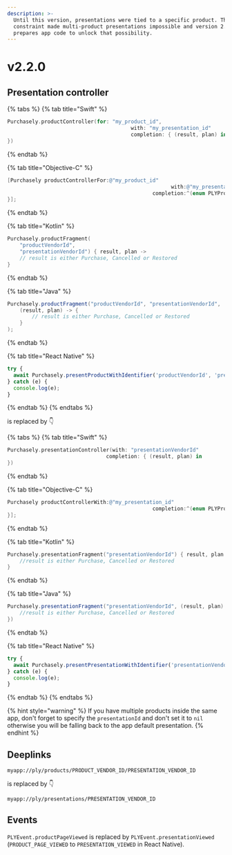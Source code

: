 ```yaml
---
description: >-
  Until this version, presentations were tied to a specific product. This
  constraint made multi-product presentations impossible and version 2.2.0
  prepares app code to unlock that possibility.
---
```


# v2.2.0

## Presentation controller

{% tabs %}
{% tab title="Swift" %}
```swift
Purchasely.productController(for: "my_product_id",
                                        with: "my_presentation_id"
                                        completion: { (result, plan) in
})
```
{% endtab %}

{% tab title="Objective-C" %}
```objectivec
[Purchasely productControllerFor:@"my_product_id"
													 with:@"my_presentation_id"
											   completion:^(enum PLYProductViewControllerResult result, PLYPlan * _Nullable plan) {
}];
```
{% endtab %}

{% tab title="Kotlin" %}
```kotlin
Purchasely.productFragment(
    "productVendorId", 
    "presentationVendorId") { result, plan ->
    // result is either Purchase, Cancelled or Restored
}
```
{% endtab %}

{% tab title="Java" %}
```java
Purchasely.productFragment("productVendorId", "presentationVendorId", 
    (result, plan) -> {
        // result is either Purchase, Cancelled or Restored
    }
);
```
{% endtab %}

{% tab title="React Native" %}
```javascript
try {
  await Purchasely.presentProductWithIdentifier('productVendorId', 'presentationVendorId');
} catch (e) {
  console.log(e);
}
```
{% endtab %}
{% endtabs %}

is replaced by 👇

{% tabs %}
{% tab title="Swift" %}
```swift
Purchasely.presentationController(with: "presentationVendorId"
                                completion: { (result, plan) in
})
```
{% endtab %}

{% tab title="Objective-C" %}
```objectivec
Purchasely productControllerWith:@"my_presentation_id"
											   completion:^(enum PLYProductViewControllerResult result, PLYPlan * _Nullable plan) {
}];
```
{% endtab %}

{% tab title="Kotlin" %}
```kotlin
Purchasely.presentationFragment("presentationVendorId") { result, plan ->
    //result is either Purchase, Cancelled or Restored
}
```
{% endtab %}

{% tab title="Java" %}
```java
Purchasely.presentationFragment("presentationVendorId", (result, plan) -> {
    //result is either Purchase, Cancelled or Restored
})
```
{% endtab %}

{% tab title="React Native" %}
```javascript
try {
  await Purchasely.presentPresentationWithIdentifier('presentationVendorId');
} catch (e) {
  console.log(e);
}
```
{% endtab %}
{% endtabs %}

{% hint style="warning" %}
&#x20;If you have multiple products inside the same app, don't forget to specify the `presentationId` and don't set it to `nil` otherwise you will be falling back to the app default presentation.
{% endhint %}

## Deeplinks

```http
myapp://ply/products/PRODUCT_VENDOR_ID/PRESENTATION_VENDOR_ID
```

is replaced by 👇

```http
myapp://ply/presentations/PRESENTATION_VENDOR_ID
```

## Events

`PLYEvent.productPageViewed` is replaced by `PLYEvent.presentationViewed` (`PRODUCT_PAGE_VIEWED` to `PRESENTATION_VIEWED` in React Native).

